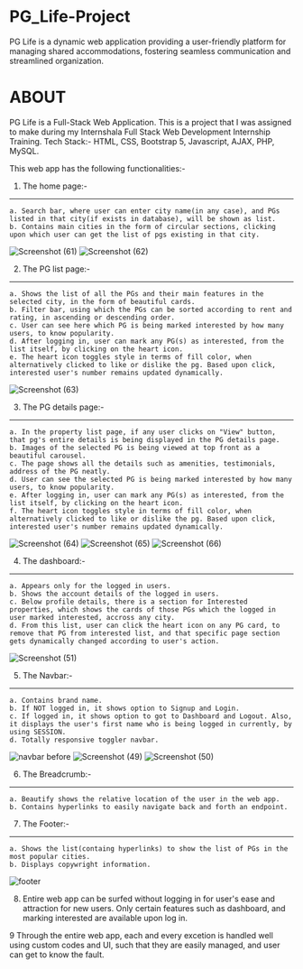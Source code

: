 
# PG_Life-Project
PG Life is a dynamic web application providing a user-friendly platform for managing shared accommodations, fostering seamless communication and streamlined organization.

# ABOUT
PG Life is a Full-Stack Web Application. This is a project that I was assigned to make during my
Internshala Full Stack Web Development Internship Training.
Tech Stack:- HTML, CSS, Bootstrap 5, Javascript, AJAX, PHP, MySQL.

This web app has the following functionalities:-

1. The home page:-
--------------------
	a. Search bar, where user can enter city name(in any case), and PGs listed in that city(if exists in database), will be shown as list.
	b. Contains main cities in the form of circular sections, clicking upon which user can get the list of pgs existing in that city.
![Screenshot (61)](https://github.com/Khushiarora18/PG_Life-Project/assets/91714234/7b48bcfa-3536-4e37-bc80-eb5660e01978)
![Screenshot (62)](https://github.com/Khushiarora18/PG_Life-Project/assets/91714234/7fffbf69-f69d-4452-8971-0e2bd6eb4c6b)



2. The PG list page:-
----------------------
	a. Shows the list of all the PGs and their main features in the selected city, in the form of beautiful cards.
	b. Filter bar, using which the PGs can be sorted according to rent and rating, in ascending or descending order.
	c. User can see here which PG is being marked interested by how many users, to know popularity.
	d. After logging in, user can mark any PG(s) as interested, from the list itself, by clicking on the heart icon.
	e. The heart icon toggles style in terms of fill color, when alternatively clicked to like or dislike the pg. Based upon click, interested user's number remains updated dynamically.
![Screenshot (63)](https://github.com/Khushiarora18/PG_Life-Project/assets/91714234/186b30a1-b529-4cdb-ba8c-525264196026)


3. The PG details page:-
-------------------------
	a. In the property list page, if any user clicks on "View" button, that pg's entire details is being displayed in the PG details page.
	b. Images of the selected PG is being viewed at top front as a beautiful carousel.
	c. The page shows all the details such as amenities, testimonials, address of the PG neatly.
	d. User can see the selected PG is being marked interested by how many users, to know popularity.
	e. After logging in, user can mark any PG(s) as interested, from the list itself, by clicking on the heart icon.
	f. The heart icon toggles style in terms of fill color, when alternatively clicked to like or dislike the pg. Based upon click, interested user's number remains updated dynamically.
![Screenshot (64)](https://github.com/Khushiarora18/PG_Life-Project/assets/91714234/915279a4-74f1-45ee-92f9-b3d7ca7b9637)
![Screenshot (65)](https://github.com/Khushiarora18/PG_Life-Project/assets/91714234/a09d1965-2db7-499c-9f19-c3a7e87edf89)
![Screenshot (66)](https://github.com/Khushiarora18/PG_Life-Project/assets/91714234/76d75550-be07-460c-a8f2-441705fda131)




4. The dashboard:-
--------------------
	a. Appears only for the logged in users.
	b. Shows the account details of the logged in users.
	c. Below profile details, there is a section for Interested properties, which shows the cards of those PGs which the logged in user marked interested, accross any city.
	d. From this list, user can click the heart icon on any PG card, to remove that PG from interested list, and that specific page section gets dynamically changed according to user's action.
![Screenshot (51)](https://github.com/Khushiarora18/PG_Life-Project/assets/91714234/c2a585ec-df06-44c4-b04d-958493f466af)


5. The Navbar:-
----------------
	a. Contains brand name.
	b. If NOT logged in, it shows option to Signup and Login.
	c. If logged in, it shows option to got to Dashboard and Logout. Also, it displays the user's first name who is being logged in currently, by using SESSION.
	d. Totally responsive toggler navbar.
![navbar before](https://github.com/Khushiarora18/PG_Life-Project/assets/91714234/4f0b7df5-7114-42a6-955c-2730b759db5f)
![Screenshot (49)](https://github.com/Khushiarora18/PG_Life-Project/assets/91714234/44e6e92e-0312-4ef8-bf2b-b1e8e9e12ad2)
![Screenshot (50)](https://github.com/Khushiarora18/PG_Life-Project/assets/91714234/fbff323e-8f17-40d3-9985-f8e536467b6d)

6. The Breadcrumb:-
--------------------
	a. Beautify shows the relative location of the user in the web app.
	b. Contains hyperlinks to easily navigate back and forth an endpoint.


7. The Footer:-
-----------------
	a. Shows the list(containg hyperlinks) to show the list of PGs in the most popular cities.
	b. Displays copywright information.
![footer](https://github.com/Khushiarora18/PG_Life-Project/assets/91714234/5ff59cca-5cb8-4d41-a386-a24e5c4bd8dc)


8. Entire web app can be surfed without logging in for user's ease and attraction for new users. Only 	certain features such as dashboard, and marking interested are available upon log in.
  

9 Through the entire web app, each and every excetion is handled well using custom codes and UI,	such that they are easily managed, and user can get to know the fault.
